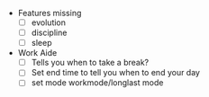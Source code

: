 - Features missing
  - [ ] evolution
  - [ ] discipline
  - [ ] sleep
- Work Aide
  - [ ] Tells you when to take a break?
  - [ ] Set end time to tell you when to end your day
  - [ ] set mode workmode/longlast mode
